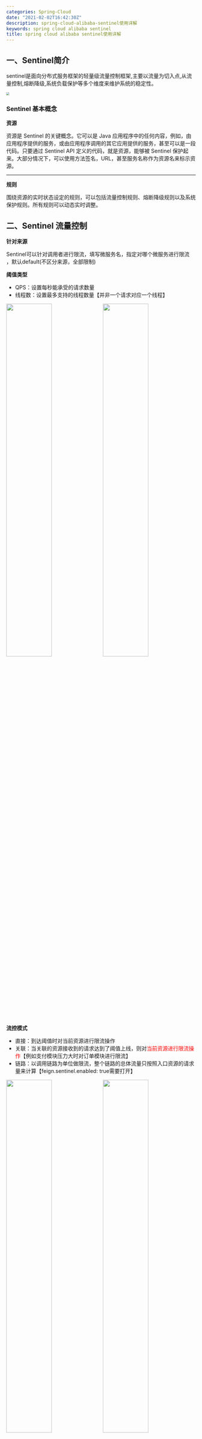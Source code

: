 ```yaml
---
categories: Spring-Cloud
date: "2021-02-02T16:42:30Z"
description: spring-cloud-alibaba-sentinel使用详解
keywords: spring cloud alibaba sentinel
title: spring cloud alibaba sentinel使用详解
---
```


## 一、Sentinel简介

​	sentinel是面向分布式服务框架的轻量级流量控制框架,主要以流量为切入点,从流量控制,熔断降级,系统负载保护等多个维度来维护系统的稳定性。

<img src="/img/sentinel/sentinel功能.png"  style="zoom:50%;" />

### Sentinel 基本概念

**资源**

资源是 Sentinel 的关键概念。它可以是 Java 应用程序中的任何内容，例如，由应用程序提供的服务，或由应用程序调用的其它应用提供的服务，甚至可以是一段代码。只要通过 Sentinel API 定义的代码，就是资源，能够被 Sentinel 保护起来。大部分情况下，可以使用方法签名，URL，甚至服务名称作为资源名来标示资源。

---

**规则**

围绕资源的实时状态设定的规则，可以包括流量控制规则、熔断降级规则以及系统保护规则。所有规则可以动态实时调整。

## 二、Sentinel 流量控制

**针对来源**

Sentinel可以针对调用者进行限流，填写微服务名，指定对哪个微服务进行限流 ，默认default(不区分来源，全部限制)

**阈值类型**

- QPS：设置每秒能承受的请求数量
- 线程数：设置最多支持的线程数量【并非一个请求对应一个线程】

<div style="clear:both;width:100%;float: left;">
<img src="/img/sentinel/QPS.png"  style="width:49%;float:left" />
<img src="/img/sentinel/thread.png" style="width:49%;float:right" />
</div>



**流控模式**

- 直接：到达阈值时对当前资源进行限流操作
- 关联：当关联的资源接收到的请求达到了阈值上线，则对<span style="color:red">当前资源进行限流操作</span>【例如支付模块压力大时对订单模块进行限流】
- 链路：以调用链路为单位做限流，整个链路的总体流量只按照入口资源的请求量来计算【feign.sentinel.enabled: true需要打开】

<div style="clear:both;width:100%;float: left;">
<div style="clear:both">
<img src="/img/sentinel/direct.png"  style="width:49%;float:left"/>
<img src="/img/sentinel/guanlian.png" style="width:49%;float:right"/>
</div>
<div style="margin-top:8px;clear:both">
<img src="/img/sentinel/簇点.png" style="margin:8px auto;zoom:60%;display:block" />
</div>
</div>


使用簇点链路时可能需要展开链路关系，基本不用

```java
/**
  *  在spring-cloud-alibaba v2.1.1.RELEASE及前，sentinel1.7.0及后，关闭URL PATH聚合需要通过该方式
  *  在spring-cloud-alibaba v2.1.1.RELEASE后，可以配置关闭：spring.cloud.sentinel.web-context-unify=false
  *  手动注入Sentinel的过滤器，关闭Sentinel注入CommonFilter实例，
  *  修改配置文件中的 spring.cloud.sentinel.filter.enabled=false
  */
@Bean
public FilterRegistrationBean sentinelFilterRegistration() {
  FilterRegistrationBean registration = new FilterRegistrationBean();
  registration.setFilter(new CommonFilter());
  registration.addUrlPatterns("/*");
  // 入口资源关闭聚合
  registration.addInitParameter(CommonFilter.WEB_CONTEXT_UNIFY, "false");
  registration.setName("sentinelFilter");
  registration.setOrder(1);
  return registration;
}
```

> 链路必须使用`@SentinelResource`实现监控

**流控效果**

- 快速失败：直接抛出限流异常
- 预热模式：避免低水位服务器突然接收到大量请求宕机采用逐渐放宽限流策略，例如QPS=x，预热时长=y，冷加载因子默认为3，就是要让该资源在第y秒的时候每秒能够承受x次并发请求数量，第一次进行限流的时间点大概在x/3次请求时发生【可通过`spring.cloud.sentinel.flow.coldFactor`设置冷加载因子】
- 排队等待：匀速器模式，所有请求堆积在入口处等待，以QPS为准每秒放行响应的请求进行处理，请求间隔为（1/阈值s），可设置超时时间来过滤掉部分等待中的请求，超时时间需要小于请求的间隔才能生效

<div style="clear:both;width:100%;float: left;">
<div>
<img src="/img/sentinel/quickerror.png"  style="width:49%;float:left"/>
<img src="/img/sentinel/warnup.png" style="width:49%;float:right"/>
</div>
<div style="margin-top:8px;clear:both">
<img src="/img/sentinel/queuewait.png" style="margin:8px auto;zoom:60%;display:block" />
</div>
</div>

## 三、热点参数降流

​	热点参数限流会统计传入参数中的热点参数，并根据配置的限流阈值与模式，对包含热点参数的资源调用进行限流，热点参数限流可以看做是一种特殊的流量控制，仅对包含热点参数的资源调用生效

<img src="/img/sentinel/paramlimit.png" style="zoom:60%;" />

## 四、Sentinel 熔断降级

**降级策略**

- **慢调用比例**： 平均响应时间，当1s内持续进入N个请求，对应时刻的平均响应时间（秒级）均超过阈值，那么在接下的时间窗口之内，对这个方法的调用都会自动地熔断），注意Sentinel默认统计的RT上限是4900ms，超出此阈值的都会算作4900ms，若需要变更此上限可以通过启动配置项`-Dcsp.sentinel.statistic.max.rt=4900`来配置
- **异常比例**：是指当资源的每秒异常总数占通过量的比值超过阈值之后，资源进入降级状态，即在接下的时间窗口之内，对这个方法的调用都会自动地返回，异常比率的阈值范围是`[0.0, 1.0]`，代表`0% - 100%`
- **异常数**：是指当资源近1分钟的异常数目超过阈值之后会进行熔断，注意由于统计时间窗口是分钟级别的，若时间窗口小于 60s，则结束熔断状态后仍可能再进入熔断状态

<div style="clear:both;width:100%;float:left;">
<div>
<img src="/img/sentinel/RT.png"  style="width:49%;float:left"/>
<img src="/img/sentinel/exceptionnum.png" style="width:49%; float:right"/>
</div>
<div style="margin-top:8px;clear:both">
<img src="/img/sentinel/exceptionnum2.png" style="margin:8px auto;zoom:60%;display:block" />
</div>
</div>

## 五、Sentinel 系统自适应

​	Sentinel系统自适应保护从整体维度对应用入口流量进行控制，结合应用的Load、总体平均RT、入口QPS和线程数等几个维度的监控指标，让系统的入口流量和系统的负载达到一个平衡，让系统尽可能跑在最大吞吐量的同时保证系统整体的稳定性。

<img src="/img/sentinel/systemlimit.png" style="zoom:67%;" />

**Load**：仅对Linux/Unix-like机器生效，系统的load1【`uptime`命令】作为启发指标，进行自适应系统保护，当系统load1超过设定的启发值，且系统当前的并发线程数超过估算的系统容量时才会触发系统保护，系统容量由系统的maxQps * minRt估算得出，设定参考值一般是CPU cores * 2.5

**平均RT**：当单台机器上所有入口流量的平均RT达到阈值即触发系统保护，单位是毫秒

**并发线程数：**当单台机器上所有入口流量的并发线程数达到阈值即触发系统保护

**入口 QPS：**当单台机器上所有入口流量的 QPS 达到阈值即触发系统保护

**CPU使用率**：当系统 CPU 使用率超过阈值即触发系统保护（取值范围 0.0-1.0），比较灵敏

## 六、授权规则

​	当我们需要根据调用来源来判断该次请求是否允许放行，这时候可以就使用Sentinel的来源访问控制的功能，对应的操作就是加上相应的授权规则

<img src="/img/sentinel/授权规则.png" style="zoom:60%;" />

```java
/**
 * 解析流控应用表示
 */
@Component
public class CustomRequestOriginParser implements RequestOriginParser {

  // 获取调用方标识信息并返回
  @Override
  public String parseOrigin(HttpServletRequest request) {
    String serviceName = request.getParameter("serviceName");
    StringBuffer url = request.getRequestURL();
    if (url.toString().endsWith("favicon.ico")) {
      // 浏览器会向后台请求favicon.ico图标
      return serviceName;
    }

    if (StringUtils.isEmpty(serviceName)) {
      throw new IllegalArgumentException("serviceName must not be null");
    }

    return serviceName;
  }
}
```

## 七、配置持久化

### 在Sentinel Dashboard操作并将规则写入文件

```java
/**
 * 拉模式规则持久化	
 */
public class FileDataSourceInit implements InitFunc {
  @Override	
  public void init() throws Exception {	
    // 存放路径
    String ruleDir = System.getProperty("user.home") + "/sentinel/rules";	
    String flowRulePath = ruleDir + "/flow-rule.json";	
    String degradeRulePath = ruleDir + "/degrade-rule.json";	
    String systemRulePath = ruleDir + "/system-rule.json";	
    String authorityRulePath = ruleDir + "/authority-rule.json";	
    String paramFlowRulePath = ruleDir + "/param-flow-rule.json";	

    this.mkdirIfNotExits(ruleDir);	
    this.createFileIfNotExits(flowRulePath);	
    this.createFileIfNotExits(degradeRulePath);	
    this.createFileIfNotExits(systemRulePath);	
    this.createFileIfNotExits(authorityRulePath);	
    this.createFileIfNotExits(paramFlowRulePath);	

    // 流控规则	
    ReadableDataSource<String, List<FlowRule>> flowRuleRDS = new FileRefreshableDataSource<>(
      flowRulePath,	
      flowRuleListParser	
    );	
    // 将可读数据源注册至FlowRuleManager	
    // 这样当规则文件发生变化时，就会更新规则到内存	
    FlowRuleManager.register2Property(flowRuleRDS.getProperty());
    WritableDataSource<List<FlowRule>> flowRuleWDS = new FileWritableDataSource<>(
      flowRulePath,	
      this::encodeJson	
    );	
    // 将可写数据源注册至transport模块的WritableDataSourceRegistry中	
    // 这样收到控制台推送的规则时，Sentinel会先更新到内存，然后将规则写入到文件中	
    WritableDataSourceRegistry.registerFlowDataSource(flowRuleWDS);

    // 降级规则	
    ReadableDataSource<String, List<DegradeRule>> degradeRuleRDS = new FileRefreshableDataSource<>(
      degradeRulePath,	
      degradeRuleListParser	
    );	
    DegradeRuleManager.register2Property(degradeRuleRDS.getProperty());
    WritableDataSource<List<DegradeRule>> degradeRuleWDS = new FileWritableDataSource<>(	
      degradeRulePath,	
      this::encodeJson	
    );	
    WritableDataSourceRegistry.registerDegradeDataSource(degradeRuleWDS);	

    // 系统规则	
    ReadableDataSource<String, List<SystemRule>> systemRuleRDS = new FileRefreshableDataSource<>(
      systemRulePath,	
      systemRuleListParser	
    );	
    SystemRuleManager.register2Property(systemRuleRDS.getProperty());
    WritableDataSource<List<SystemRule>> systemRuleWDS = new FileWritableDataSource<>(	
      systemRulePath,	
      this::encodeJson	
    );	
    WritableDataSourceRegistry.registerSystemDataSource(systemRuleWDS);	

    // 授权规则	
    ReadableDataSource<String, List<AuthorityRule>> authorityRuleRDS = new FileRefreshableDataSource<>(
      flowRulePath,	
      authorityRuleListParser	
    );	
    AuthorityRuleManager.register2Property(authorityRuleRDS.getProperty());
    WritableDataSource<List<AuthorityRule>> authorityRuleWDS = new FileWritableDataSource<>(	
      authorityRulePath,	
      this::encodeJson	
    );	
    WritableDataSourceRegistry.registerAuthorityDataSource(authorityRuleWDS);	

    // 热点参数规则	
    ReadableDataSource<String, List<ParamFlowRule>> paramFlowRuleRDS = new FileRefreshableDataSource<>(
      paramFlowRulePath,	
      paramFlowRuleListParser	
    );	
    ParamFlowRuleManager.register2Property(paramFlowRuleRDS.getProperty());
    WritableDataSource<List<ParamFlowRule>> paramFlowRuleWDS = new FileWritableDataSource<>(	
      paramFlowRulePath,	
      this::encodeJson	
    );	
    ModifyParamFlowRulesCommandHandler.setWritableDataSource(paramFlowRuleWDS);
  }	

  private Converter<String, List<FlowRule>> flowRuleListParser = source -> JSON.parseObject(
    source,	
    new TypeReference<List<FlowRule>>() {
    }	
  );	
  private Converter<String, List<DegradeRule>> degradeRuleListParser = source -> JSON.parseObject(	
    source,	
    new TypeReference<List<DegradeRule>>() {
    }	
  );	
  private Converter<String, List<SystemRule>> systemRuleListParser = source -> JSON.parseObject(	
    source,	
    new TypeReference<List<SystemRule>>() {	
    }	
  );	

  private Converter<String, List<AuthorityRule>> authorityRuleListParser = source -> JSON.parseObject(	
    source,	
    new TypeReference<List<AuthorityRule>>() {	
    }	
  );	

  private Converter<String, List<ParamFlowRule>> paramFlowRuleListParser = source -> JSON.parseObject(	
    source,	
    new TypeReference<List<ParamFlowRule>>() {	
    }	
  );	

  private void mkdirIfNotExits(String filePath) {
    File file = new File(filePath);
    if (!file.exists()) {	
      file.mkdirs();	
    }	
  }	

  private void createFileIfNotExits(String filePath) throws IOException {	
    File file = new File(filePath);	
    if (!file.exists()) {	
      file.createNewFile();
    }	
  }	

  private <T> String encodeJson(T t) {	
    return JSON.toJSONString(t);	
  }	
}
```

在resources下创建配置目录`META-INF/services`，然后添加文件`com.alibaba.csp.sentinel.init.InitFunc`

在文件中添加配置类全类名

### 从Nacos读取配置

引入依赖

```xml
<dependency>
  <groupId>com.alibaba.csp</groupId>
  <artifactId>sentinel-datasource-nacos</artifactId>
</dependency>
```

配置yaml

```yaml
spring:
  cloud:
    sentinel:
      datasource:
        ds:
          nacos:
            serverAddr: localhost:8848
            groupId: WYK_GROUP
            namespace: DEV
            dataId: ${spring.application.name}-sentinel
            dataType: 'json'
            ruleType: FLOW
```

创建配置文件`${spring.application.name}-sentinel`

```json
[
	{
		"clusterConfig": {
			"fallbackToLocalWhenFail": true,
			"sampleCount": 10,
			"strategy": 0,
			"thresholdType": 0,
			"windowIntervalMs": 1000
		},
		"clusterMode": false,
		"controlBehavior": 0,
		"count": 10.0,
		"grade": 1,
		"limitApp": "default",
		"maxQueueingTimeMs": 500,
		"resource": "/payment/{id}",
		"strategy": 0,
		"warmUpPeriodSec": 10
	}
]
```

## 八、自定义错误提示

```java
/**
 * 自定义sentinel报错信息
 */
@Component
public class CustomBlockExceptionHandler implements BlockExceptionHandler {

  private ObjectMapper objectMapper = new ObjectMapper();

  @Override
  public void handle(HttpServletRequest request, HttpServletResponse response, BlockException e) throws Exception {
    response.setContentType(MediaType.APPLICATION_JSON_VALUE);
    response.setCharacterEncoding(CharEncoding.UTF_8);
    PrintWriter writer = response.getWriter();
    // 触发限流
    if(e instanceof FlowException) {
      response.setStatus(2001);
      writer.print(objectMapper.writeValueAsString(CommentResult.failed("触发限流")));
    }
    // 授权规则不通过
    else if(e instanceof AuthorityException) {
      response.setStatus(2002);
      writer.print(objectMapper.writeValueAsString(CommentResult.failed("授权规则不通过")));
    }
    // 服务降级
    else if(e instanceof DegradeException) {
      response.setStatus(2003);
      writer.print(objectMapper.writeValueAsString(CommentResult.failed("服务降级")));
    }
    // 热点参数限流
    else if(e instanceof ParamFlowException) {
      response.setStatus(2004);
      writer.print(objectMapper.writeValueAsString(CommentResult.failed("触发热点限流")));
    }
    // 系统保护
    else if(e instanceof SystemBlockException) {
      response.setStatus(2005);
      writer.print(objectMapper.writeValueAsString(CommentResult.failed("触发系统保护规则")));
    }
    // 兜底
    else {
      response.setStatus(HttpStatus.INTERNAL_SERVER_ERROR.value());
      writer.print(objectMapper.writeValueAsString(CommentResult.failed("发生未知错误")));
    }
    writer.flush();
    writer.close();
  }
}
```

## 九、其它

@SentinelResource注解还有`blockHandler`、`blockHandlerClass`、`fallback`、`fallbackClass`用于限流和服务降级使用方法类似`HystrixCommand`注解

OpenFeign也可以和Sentinel配合使用`@FeignClient`中`fallback`来实现降级
